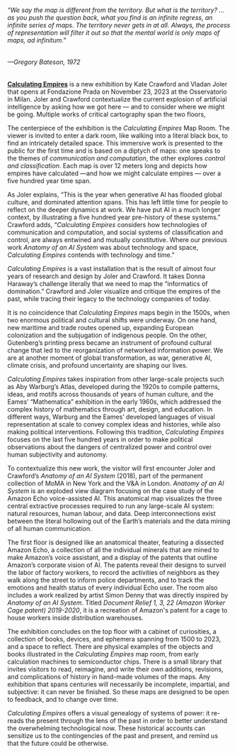 ###### *“We say the map is different from the territory. But what is the territory? ... as you push the question back, what you find is an infinite regress, an infinite series of maps. The territory never gets in at all. Always, the process of representation will filter it out so that the mental world is only maps of maps, ad infinitum."*
 
 ###### —Gregory Bateson, 1972


**[Calculating Empires](https://calculatingempires.net/)** is a new exhibition by Kate Crawford and Vladan Joler that opens at Fondazione Prada on November 23, 2023 at the Osservatorio in Milan. Joler and Crawford contextualize the current explosion of artificial intelligence by asking how we got here — and to consider where we might be going. Multiple works of critical cartography span the two floors, 

The centerpiece of the exhibition is the *Calculating Empires* Map Room. The viewer is invited to enter a dark room, like walking into a literal black box, to find an intricately detailed space. This immersive work is presented to the public for the first time and is based on a diptych of maps: one speaks to the themes of *communication and computation*, the other explores *control and classification*. Each map is over 12 meters long and depicts how empires have calculated  —and how we might calculate empires —  over a five hundred year time span. 

As Joler explains, “This is the year when generative AI has flooded global culture, and dominated attention spans. This has left little time for people to reflect on the deeper dynamics at work. We have put AI in a much longer context, by illustrating a five hundred year pre-history of these systems.” Crawford adds, “*Calculating Empires* considers how technologies of communication and computation, and social systems of classification and control, are always entwined and mutually constitutive. Where our previous work *Anatomy of an AI System* was about technology and space, *Calculating Empires* contends with technology and time.”

*Calculating Empires* is a vast installation that is the result of almost four years of research and design by Joler and Crawford. It takes Donna Haraway’s challenge literally that we need to map the “informatics of domination.” Crawford and Joler visualize and critique the empires of the past, while tracing their legacy to the technology companies of today. 

It is no coincidence that *Calculating Empires* maps begin in the 1500s, when two enormous political and cultural shifts were underway. On one hand, new maritime and trade routes opened up, expanding European colonization and the subjugation of indigenous people. On the other, Gutenberg’s printing press became an instrument of profound cultural change that led to the reorganization of networked information power. We are at another moment of global transformation, as war, generative AI, climate crisis, and profound uncertainty are shaping our lives.

*Calculating Empires* takes inspiration from other large-scale projects such as Aby Warburg’s Atlas, developed during the 1920s to compile patterns, ideas, and motifs across thousands of years of human culture, and the Eames’ “Mathematica” exhibition in the early 1960s, which addressed the complex history of mathematics through art, design, and education. In different ways, Warburg and the Eames’ developed languages of visual representation at scale to convey complex ideas and histories, while also making political interventions. Following this tradition, *Calculating Empires* focuses on the last five hundred years in order to make political observations about the dangers of centralized power and control over human subjectivity and autonomy.

To contextualize this new work, the visitor will first encounter Joler and Crawford’s *Anatomy of an AI System* (2018), part of the permanent collection of MoMA in New York and the V&A in London. *Anatomy of an AI System* is an exploded view diagram focusing on the case study of the Amazon Echo voice-assisted AI. This anatomical map visualizes the three central extractive processes required to run any large-scale AI system: natural resources, human labour, and data. Deep interconnections exist between the literal hollowing out of the Earth’s materials and the data mining of all human communication. 

The first floor is designed like an anatomical theater, featuring a dissected Amazon Echo, a collection of all the individual minerals that are mined to make Amazon’s voice assistant, and a display of the patents that outline Amazon’s corporate vision of AI. The patents reveal their designs to surveil the labor of factory workers, to record the activities of neighbors as they walk along the street to inform police departments, and to track the emotions and health status of every individual Echo user. 
The room also includes a work realized by artist Simon Denny that was directly inspired by *Anatomy of an AI System*. Titled *Document Relief 1, 3, 22 (Amazon Worker Cage patent) 2019-2020*, it is a recreation of Amazon's patent for a cage to house workers inside distribution warehouses.

The exhibition concludes on the top floor with a cabinet of curiosities, a collection of books, devices, and ephemera spanning from 1500 to 2023, and a space to reflect. There are physical examples of the objects and books illustrated in the *Calculating Empires* map room, from early calculation machines to semiconductor chips. There is a small library that invites visitors to read, reimagine, and write their own additions, revisions, and complications of history in hand-made volumes of the maps. Any exhibition that spans centuries will necessarily be incomplete, impartial, and subjective: it can never be finished. So these maps are designed to be open to feedback, and to change over time. 

*Calculating Empires* offers a visual genealogy of systems of power: it re-reads the present through the lens of the past in order to better understand the overwhelming technological now. These historical accounts can sensitize us to the contingencies of the past and present, and remind us that the future could be otherwise.
